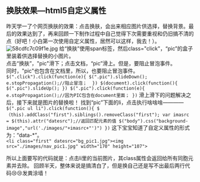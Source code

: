 ## 换肤效果—html5自定义属性
昨天学一了个网页换肤的效果：点击换肤，会出来相应图片供选择，替换背景。最后的效果达到了，再来回顾一下制作过程中自己觉得下次需要重视和仍旧搞不清的点（好吧！小白第一次使用自定义属性，居然可以这样，我去！）。
![58cdfc7c09f1e.jpg](https://ooo.0o0.ooo/2017/03/19/58cdfc7c09f1e.jpg)
给“换肤”使用span标签，然后class="click"，“pic”的盒子里装着供选择替换的小图片。<br>点击“换肤”，"pic"滑下；点击文档，“pic”滑上。但是，要阻止冒泡事件。<br>同时，"pic"也包含在文档里，所以，也要阻止冒泡事件。
`
$(".click").click(function(e){
	$(".pic").slideDown();
		e.stopPropagation();//阻止冒泡； 
			})
	$(document).click(function(){
		$(".pic").slideUp();
	})
	$(".pic").click(function(e){
		e.stopPropagation();//因为PIC包含在document里面；
    })
    `
    滑上滑下的问题解决之后，接下来就是图片的替换啦！
    找到“pic”下面的li，点击执行啥啥啥————
   `
    $(".pic ul li").click(function(){
$（this).addClass("first").siblings().removeClass("first");
    	var imasrc = $(this).attr("datesrc");//返回匹配元素的值
    	$("body").css("background-image","url('./images/"+imasrc+"')")
    })
    `
这下宝宝知道了自定义属性的形式为：“data-*”。   
`<li class="first" datesrc="bg_pic1.jpg"><img src="./images/nav_pic1.jpg" width="170" height="107">
`

所以上面要写的代码就是：点击li里的当前图片，其class属性会返回给所有同胞元素并去除。
回顾半天，整体来说是搞清白了，但是换自己还是写不出最后两行代码😢😢发粪涂墙！
   




